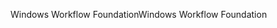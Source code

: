 <span data-ttu-id="4ce1d-101">Windows Workflow Foundation</span><span class="sxs-lookup"><span data-stu-id="4ce1d-101">Windows Workflow Foundation</span></span>